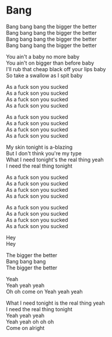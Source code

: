 # Bang

Bang bang bang the bigger the better  
Bang bang bang the bigger the better  
Bang bang bang the bigger the better  
Bang bang bang the bigger the better  

You ain't a baby no more baby  
You ain't on bigger than before baby  
I'll rub that cheap black off your lips baby  
So take a swallow as I spit baby  

As a fuck son you sucked  
As a fuck son you sucked  
As a fuck son you sucked  
As a fuck son you sucked  

As a fuck son you sucked  
As a fuck son you sucked  
As a fuck son you sucked  
As a fuck son you sucked  

My skin tonight is a-blazing  
But I don't think you're my type  
What I need tonight's the real thing yeah  
I need the real thing tonight  

As a fuck son you sucked  
As a fuck son you sucked  
As a fuck son you sucked  
As a fuck son you sucked  

As a fuck son you sucked  
As a fuck son you sucked  
As a fuck son you sucked  
As a fuck son you sucked  

Hey  
Hey  

The bigger the better  
Bang bang bang  
The bigger the better  

Yeah  
Yeah yeah yeah  
Oh oh come on
Yeah yeah yeah  

What I need tonight is the real thing yeah  
I need the real thing tonight  
Yeah yeah yeah  
Yeah yeah oh oh oh  
Come on alright  
